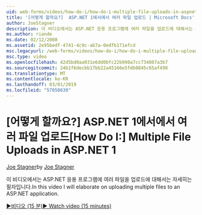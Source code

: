 ```yaml
---
uid: web-forms/videos/how-do-i/how-do-i-multiple-file-uploads-in-aspnet-1
title: '[어떻게 할까요?]  ASP.NET 1에서에서 여러 파일 업로드 | Microsoft Docs'
author: JoeStagner
description: 이 비디오에서는 ASP.NET 응용 프로그램에 여러 파일을 업로드에 대해서는 자세히는 필자입니다.
ms.author: riande
ms.date: 02/12/2008
ms.assetid: 2e95bedf-4741-4c9c-ab7a-0edfb171efcd
msc.legacyurl: /web-forms/videos/how-do-i/how-do-i-multiple-file-uploads-in-aspnet-1
msc.type: video
ms.openlocfilehash: 42d5bd0aa931e6dd0bfc22b998a7cc734807a3b7
ms.sourcegitcommit: 24b1f6decbb17bb22a45166e5fdb0845c65af498
ms.translationtype: MT
ms.contentlocale: ko-KR
ms.lasthandoff: 03/01/2019
ms.locfileid: "57058630"
---
```

<a name="how-do-i--multiple-file-uploads-in-aspnet1"></a><span data-ttu-id="4854a-103">[어떻게 할까요?]  ASP.NET 1에서에서 여러 파일 업로드</span><span class="sxs-lookup"><span data-stu-id="4854a-103">[How Do I:]  Multiple File Uploads in ASP.NET 1</span></span>
====================
<span data-ttu-id="4854a-104">[Joe Stagner](https://github.com/JoeStagner)</span><span class="sxs-lookup"><span data-stu-id="4854a-104">by [Joe Stagner](https://github.com/JoeStagner)</span></span>

<span data-ttu-id="4854a-105">이 비디오에서는 ASP.NET 응용 프로그램에 여러 파일을 업로드에 대해서는 자세히는 필자입니다.</span><span class="sxs-lookup"><span data-stu-id="4854a-105">In this video I will elaborate on uploading multiple files to an ASP.NET application.</span></span>

[<span data-ttu-id="4854a-106">&#9654;비디오 (15 분)</span><span class="sxs-lookup"><span data-stu-id="4854a-106">&#9654; Watch video (15 minutes)</span></span>](https://channel9.msdn.com/Blogs/ASP-NET-Site-Videos/how-do-i-multiple-file-uploads-in-aspnet-1)
